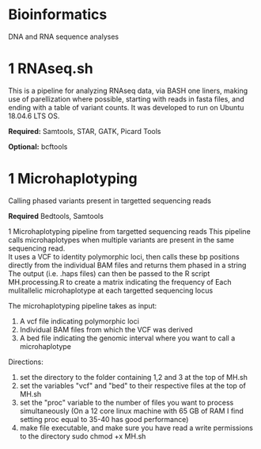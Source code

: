 # Bioinformatics
DNA and RNA sequence analyses

# 1 RNAseq.sh
This is a pipeline for analyzing RNAseq data, via BASH one liners, making use of parellization where possible, starting with reads in fasta files, and ending with a table of variant counts. 
It was developed to run on Ubuntu 18.04.6 LTS OS.  

**Required:**
Samtools,
STAR,
GATK,
Picard Tools 

**Optional:**
bcftools


# 1 Microhaplotyping
Calling phased variants present in targetted sequencing reads

**Required**
Bedtools,
Samtools

1 Microhaplotyping pipeline from targetted sequencing reads
This pipeline calls microhaplotypes when multiple variants are present in the same sequencing read.  
It uses a VCF to identity polymorphic loci, then calls these bp positions directly from the individual BAM files
and returns them phased in a string
The output (i.e. .haps files) can then be passed to the R script MH.processing.R to create a matrix indicating the frequency of
Each mulitallelic microhaplotype at each targetted sequencing locus

The microhaplotyping pipeline takes as input:
1. A vcf file indicating polymorphic loci
2. Individual BAM files from which the VCF was derived
3. A bed file indicating the genomic interval where you want to call a microhaplotype

Directions: 
1. set the directory to the folder containing 1,2 and 3 at the top of MH.sh
2. set the variables "vcf" and "bed" to their respective files at the top of MH.sh
3. set the "proc" variable to the number of files you want to process simultaneously
(On a 12 core linux machine with 65 GB of RAM I find setting proc equal to 35-40 has good performance) 
4. make file executable, and make sure you have read a write permissions to the directory
sudo chmod +x MH.sh
